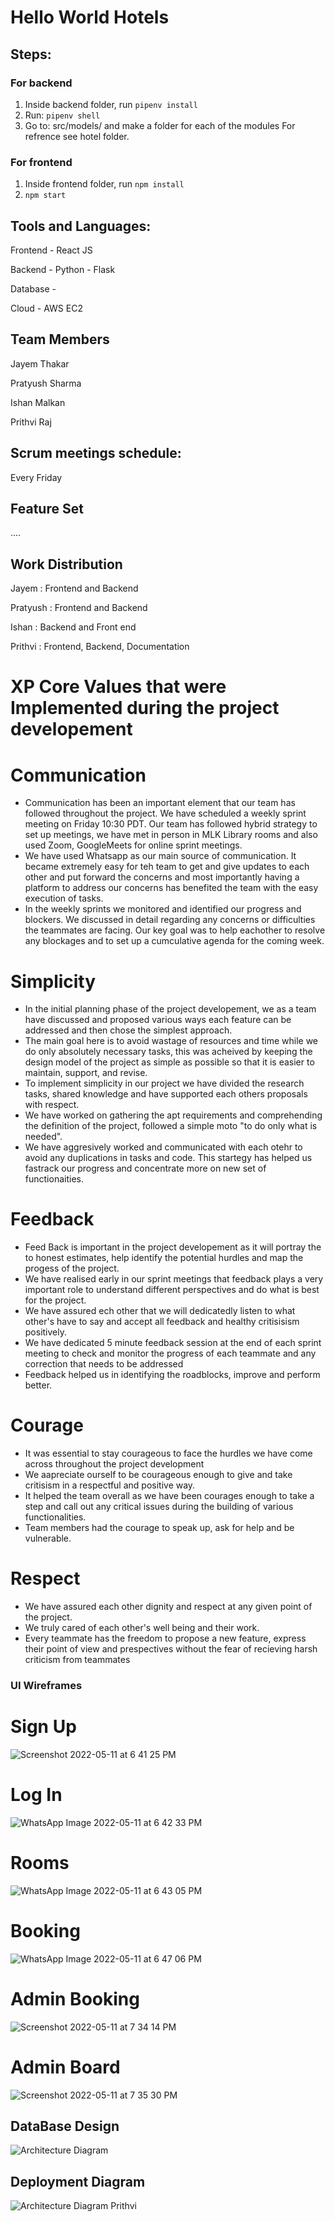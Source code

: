 # Hello World Hotels

 ## Steps:

### For backend 
1. Inside backend folder, run `pipenv install`
2. Run: `pipenv shell`
3. Go to: src/models/ and make a folder for each of the modules For refrence see hotel folder.


### For frontend
1. Inside frontend folder, run `npm install`
2. `npm start`

## Tools and Languages:

Frontend - React JS

Backend - Python - Flask

Database - 

Cloud - AWS EC2


## Team Members

Jayem Thakar

Pratyush Sharma

Ishan Malkan

Prithvi Raj


## Scrum meetings schedule:

Every Friday


## Feature Set

....

## Work Distribution

Jayem : Frontend and Backend

Pratyush : Frontend and Backend

Ishan : Backend and Front end

Prithvi : Frontend, Backend, Documentation

# XP Core Values that were Implemented during the project developement  

# Communication
*	Communication has been an important element that our team has followed throughout the project. We have scheduled a weekly sprint meeting on Friday 10:30 PDT. Our team has followed hybrid strategy to set up meetings, we have met in person in MLK Library rooms and also used Zoom, GoogleMeets for online sprint meetings.
*	We have used Whatsapp as our main source of communication. It became extremely easy for teh team to get and give updates to each other and put forward the concerns and most importantly having a platform to address our concerns has benefited the team with the easy execution of tasks.
*	In the weekly sprints we monitored and identified our progress and blockers. We discussed in detail regarding any concerns or difficulties the teammates are facing. Our key goal was to help eachother to resolve any blockages and to set up a cumculative agenda for the coming week.

# Simplicity
*	In the initial planning phase of the project developement, we as a team have discussed and proposed various ways each feature can be addressed and then chose the simplest approach.
*	The main goal here is to avoid wastage of resources and time while we do only absolutely necessary tasks, this was acheived by keeping the design model of the project as simple as possible so that it is easier to maintain, support, and revise.
*	To implement simplicity in our project we have divided the research tasks, shared knowledge and have supported each others proposals with respect.
*	We have worked on gathering the apt requirements and comprehending the definition of the project, followed a simple moto "to do only what is needed".
*	We have aggresively worked and communicated with each otehr to avoid any duplications in tasks and code. This startegy has helped us fastrack our progress and concentrate more on new set of functionaities.

# Feedback
* Feed Back is important in the project developement as it will portray the to honest estimates, help identify the potential hurdles and map the progess of the project.
*	We have realised early in our sprint meetings that feedback plays a very important role to understand different perspectives and do what is best for the project.
*	We have assured ech other that we will dedicatedly listen to what other's have to say and accept all feedback and healthy critisisism positively.
*	We have dedicated 5 minute feedback session at the end of each sprint meeting to check and monitor the progress of each teammate and any correction that needs to be addressed
*	Feedback helped us in identifying the roadblocks, improve and perform better.

# Courage

*	It was essential to stay courageous to face the hurdles we have come across throughout the project development
*	We aapreciate ourself to be courageous enough to give and take critisism in a respectful and positive way.
*	It helped the team overall as we have been courages enough to take a step and call out any critical issues during the building of various functionalities.
*	Team members had the courage to speak up, ask for help and be vulnerable.

# Respect

*	We have assured each other dignity and respect at any given point of the project.
*	We truly cared of each other's well being and their work.
*	Every teammate has the freedom to propose a new feature, express their point of view and prespectives without the fear of recieving harsh criticism from 
teammates 

### UI Wireframes 

# Sign Up

![Screenshot 2022-05-11 at 6 41 25 PM](https://user-images.githubusercontent.com/58871002/167978029-d76d5517-bc80-4044-960f-c1b06ff96e83.png)

# Log In

![WhatsApp Image 2022-05-11 at 6 42 33 PM](https://user-images.githubusercontent.com/58871002/167978541-b5550a5c-fc84-4b09-8271-16ea8881ac84.jpeg)

# Rooms

![WhatsApp Image 2022-05-11 at 6 43 05 PM](https://user-images.githubusercontent.com/58871002/167978599-ab35357e-5727-4224-b4fc-f276ef87ef68.jpeg)

# Booking

![WhatsApp Image 2022-05-11 at 6 47 06 PM](https://user-images.githubusercontent.com/58871002/167978660-e990fbf2-5632-47d1-8ecb-699e3804290e.jpeg)

# Admin Booking

![Screenshot 2022-05-11 at 7 34 14 PM](https://user-images.githubusercontent.com/58871002/167980408-c53d6cd5-0ed7-489c-be12-e8397f54e07e.png)

# Admin Board

![Screenshot 2022-05-11 at 7 35 30 PM](https://user-images.githubusercontent.com/58871002/167980452-2006aa73-28f9-464a-851b-077f06a5354e.png)



## DataBase Design 

![Architecture Diagram](https://user-images.githubusercontent.com/58871002/167961800-7036d739-03ec-4eab-ac77-ffb224fb0089.png)

## Deployment Diagram

![Architecture Diagram Prithvi](https://user-images.githubusercontent.com/58871002/167961623-13b70651-f8f5-47bd-b4a8-6511259284dd.png)

